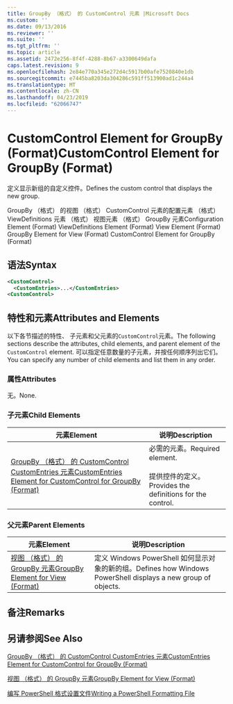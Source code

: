 ```yaml
---
title: GroupBy （格式） 的 CustomControl 元素 |Microsoft Docs
ms.custom: ''
ms.date: 09/13/2016
ms.reviewer: ''
ms.suite: ''
ms.tgt_pltfrm: ''
ms.topic: article
ms.assetid: 2472e256-8f4f-4288-8b67-a3300649dafa
caps.latest.revision: 9
ms.openlocfilehash: 2e84e770a345e272d4c5917b00afe7520840e1db
ms.sourcegitcommit: e7445ba8203da304286c591ff513900ad1c244a4
ms.translationtype: MT
ms.contentlocale: zh-CN
ms.lasthandoff: 04/23/2019
ms.locfileid: "62066747"
---
```

# <a name="customcontrol-element-for-groupby-format"></a><span data-ttu-id="bdd47-102">CustomControl Element for GroupBy (Format)</span><span class="sxs-lookup"><span data-stu-id="bdd47-102">CustomControl Element for GroupBy (Format)</span></span>

<span data-ttu-id="bdd47-103">定义显示新组的自定义控件。</span><span class="sxs-lookup"><span data-stu-id="bdd47-103">Defines the custom control that displays the new group.</span></span>

<span data-ttu-id="bdd47-104">GroupBy （格式） 的视图 （格式） CustomControl 元素的配置元素 （格式） ViewDefinitions 元素 （格式） 视图元素 （格式） GroupBy 元素</span><span class="sxs-lookup"><span data-stu-id="bdd47-104">Configuration Element (Format) ViewDefinitions Element (Format) View Element (Format) GroupBy Element for View (Format) CustomControl Element for GroupBy (Format)</span></span>

## <a name="syntax"></a><span data-ttu-id="bdd47-105">语法</span><span class="sxs-lookup"><span data-stu-id="bdd47-105">Syntax</span></span>

```xml
<CustomControl>
  <CustomEntries>...</CustomEntries>
<CustomControl>
```

## <a name="attributes-and-elements"></a><span data-ttu-id="bdd47-106">特性和元素</span><span class="sxs-lookup"><span data-stu-id="bdd47-106">Attributes and Elements</span></span>

<span data-ttu-id="bdd47-107">以下各节描述的特性、 子元素和父元素的`CustomControl`元素。</span><span class="sxs-lookup"><span data-stu-id="bdd47-107">The following sections describe the attributes, child elements, and parent element of the `CustomControl` element.</span></span> <span data-ttu-id="bdd47-108">可以指定任意数量的子元素，并按任何顺序列出它们。</span><span class="sxs-lookup"><span data-stu-id="bdd47-108">You can specify any number of child elements and list them in any order.</span></span>

### <a name="attributes"></a><span data-ttu-id="bdd47-109">属性</span><span class="sxs-lookup"><span data-stu-id="bdd47-109">Attributes</span></span>

<span data-ttu-id="bdd47-110">无。</span><span class="sxs-lookup"><span data-stu-id="bdd47-110">None.</span></span>

### <a name="child-elements"></a><span data-ttu-id="bdd47-111">子元素</span><span class="sxs-lookup"><span data-stu-id="bdd47-111">Child Elements</span></span>

|<span data-ttu-id="bdd47-112">元素</span><span class="sxs-lookup"><span data-stu-id="bdd47-112">Element</span></span>|<span data-ttu-id="bdd47-113">说明</span><span class="sxs-lookup"><span data-stu-id="bdd47-113">Description</span></span>|
|-------------|-----------------|
|[<span data-ttu-id="bdd47-114">GroupBy （格式） 的 CustomControl CustomEntries 元素</span><span class="sxs-lookup"><span data-stu-id="bdd47-114">CustomEntries Element for CustomControl for GroupBy (Format)</span></span>](./customentries-element-for-customcontrol-for-groupby-format.md)|<span data-ttu-id="bdd47-115">必需的元素。</span><span class="sxs-lookup"><span data-stu-id="bdd47-115">Required element.</span></span><br /><br /> <span data-ttu-id="bdd47-116">提供控件的定义。</span><span class="sxs-lookup"><span data-stu-id="bdd47-116">Provides the definitions for the control.</span></span>|

### <a name="parent-elements"></a><span data-ttu-id="bdd47-117">父元素</span><span class="sxs-lookup"><span data-stu-id="bdd47-117">Parent Elements</span></span>

|<span data-ttu-id="bdd47-118">元素</span><span class="sxs-lookup"><span data-stu-id="bdd47-118">Element</span></span>|<span data-ttu-id="bdd47-119">说明</span><span class="sxs-lookup"><span data-stu-id="bdd47-119">Description</span></span>|
|-------------|-----------------|
|[<span data-ttu-id="bdd47-120">视图 （格式） 的 GroupBy 元素</span><span class="sxs-lookup"><span data-stu-id="bdd47-120">GroupBy Element for View (Format)</span></span>](./groupby-element-for-view-format.md)|<span data-ttu-id="bdd47-121">定义 Windows PowerShell 如何显示对象的新的组。</span><span class="sxs-lookup"><span data-stu-id="bdd47-121">Defines how Windows PowerShell displays a new group of objects.</span></span>|

## <a name="remarks"></a><span data-ttu-id="bdd47-122">备注</span><span class="sxs-lookup"><span data-stu-id="bdd47-122">Remarks</span></span>

## <a name="see-also"></a><span data-ttu-id="bdd47-123">另请参阅</span><span class="sxs-lookup"><span data-stu-id="bdd47-123">See Also</span></span>

[<span data-ttu-id="bdd47-124">GroupBy （格式） 的 CustomControl CustomEntries 元素</span><span class="sxs-lookup"><span data-stu-id="bdd47-124">CustomEntries Element for CustomControl for GroupBy (Format)</span></span>](./customentries-element-for-customcontrol-for-groupby-format.md)

[<span data-ttu-id="bdd47-125">视图 （格式） 的 GroupBy 元素</span><span class="sxs-lookup"><span data-stu-id="bdd47-125">GroupBy Element for View (Format)</span></span>](./groupby-element-for-view-format.md)

[<span data-ttu-id="bdd47-126">编写 PowerShell 格式设置文件</span><span class="sxs-lookup"><span data-stu-id="bdd47-126">Writing a PowerShell Formatting File</span></span>](./writing-a-powershell-formatting-file.md)
